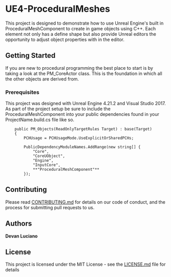 # UE4-ProceduralMeshes
This project is designed to demonstrate how to use Unreal Engine's built in ProceduralMeshComponent to create in game objects using C++. Each element not only has a define shape but also provide Unreal editors the opportunity to adjust object properties with in the editor.

## Getting Started

If you are new to procedural programming the best place to start is by taking a look at the PM_CoreActor class. This is the foundation in which all the other objects are derived from.

### Prerequisites

This project was designed with Unreal Engine 4.21.2 and Visual Studio 2017. As part of the project setup be sure to include the ProceduralMeshComponent into your public dependencies found in your ProjectName.build.cs file like so.
```
	public PM_Objects(ReadOnlyTargetRules Target) : base(Target)
	{
		PCHUsage = PCHUsageMode.UseExplicitOrSharedPCHs;
	
		PublicDependencyModuleNames.AddRange(new string[] {
            "Core",
            "CoreUObject",
            "Engine",
            "InputCore",
            **"ProceduralMeshComponent"**
        });

```

## Contributing

Please read [CONTRIBUTING.md](https://gist.github.com/PurpleBooth/b24679402957c63ec426) for details on our code of conduct, and the process for submitting pull requests to us.

## Authors

**Devan Luciano** 

## License

This project is licensed under the MIT License - see the [LICENSE.md](LICENSE.md) file for details
